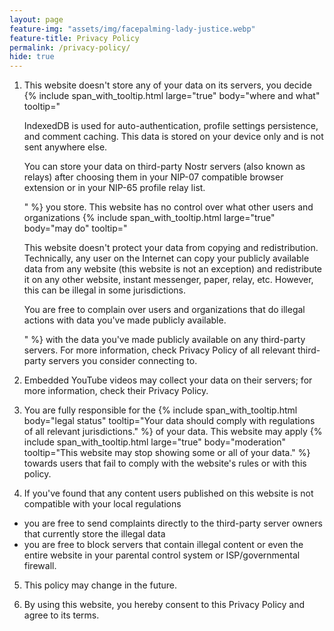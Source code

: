 ```yaml
---
layout: page
feature-img: "assets/img/facepalming-lady-justice.webp"
feature-title: Privacy Policy
permalink: /privacy-policy/
hide: true
---
```


1. This website doesn't store any of your data on its servers, you decide {% include span_with_tooltip.html large="true" body="where and what" tooltip="<p>IndexedDB is used for <span class='no-wrap'>auto-authentication</span>, profile settings persistence, and comment caching. This data is stored on your device only and is not sent anywhere else.</p><p>You can store your data on third-party Nostr servers (also known as relays) after choosing them in your NIP-07 compatible browser extension or in your NIP-65 profile relay list.</p>" %} you store. This website has no control over what other users and organizations {% include span_with_tooltip.html large="true" body="may do" tooltip="<p>This website doesn't protect your data from copying and redistribution. Technically, any user on the Internet can copy your publicly available data from any website (this website is not an exception) and redistribute it on any other website, instant messenger, paper, relay, etc. However, this can be illegal in some jurisdictions.</p><p>You are free to complain over users and organizations that do illegal actions with data you've made publicly available.</p>" %} with the data you've made publicly available on any third-party servers. For more information, check Privacy Policy of all relevant third-party servers you consider connecting to.

2. Embedded YouTube videos may collect your data on their servers; for more information, check their Privacy Policy.

3. You are fully responsible for the {% include span_with_tooltip.html body="legal status" tooltip="Your data should comply with regulations of all relevant jurisdictions." %} of your data. This website may apply {% include span_with_tooltip.html large="true" body="moderation" tooltip="This website may stop showing some or all of your data." %} towards users that fail to comply with the website's rules or with this policy.

4. If you've found that any content users published on this website is not compatible with your local regulations
- you are free to send complaints directly to the third-party server owners that currently store the illegal data
- you are free to block servers that contain illegal content or even the entire website in your parental control system or ISP/governmental firewall.

5. This policy may change in the future.

6. By using this website, you hereby consent to this Privacy Policy and agree to its terms.
